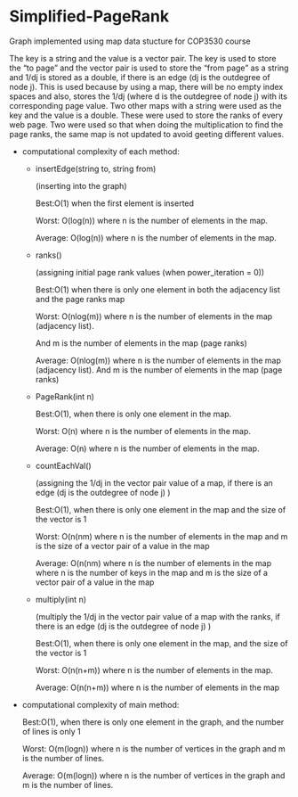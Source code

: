 # Simplified-PageRank
Graph implemented using map data stucture for COP3530 course


The key is a string and the value is a vector pair. The key is used to store the “to page” and the vector pair is used to store the “from page” as a string and 1/dj is stored as a double, if there is an edge (dj is the outdegree of node j). This is used because by using a map, there will be no empty index spaces and also, stores the 1/dj (where d is the outdegree of node j) with its corresponding page value. Two other maps with a string were used as the key and the value is a double. These were used to store the ranks of every web page. Two were used so that when doing the multiplication to find the page ranks, the same map is not updated to avoid geeting different values.


- computational complexity of each method:

  - insertEdge(string to, string from)
  
      (inserting into the graph)

      Best:O(1) when the first element is inserted

      Worst: O(log(n)) where n is the number of elements in the map.

      Average: O(log(n)) where n is the number of elements in the map.
    
  - ranks()
  
      (assigning initial page rank values (when power_iteration = 0))

      Best:O(1) when there is only one element in both the adjacency list and the page ranks map
      
      Worst: O(nlog(m)) where n is the number of elements in the map (adjacency list).
      
      And m is the number of elements in the map (page ranks)
      
      Average: O(nlog(m)) where n is the number of elements in the map (adjacency list). And m is the number of elements in the map (page ranks)
      
  - PageRank(int n)
  
      Best:O(1), when there is only one element in the map.
      
      Worst: O(n) where n is the number of elements in the map.
      
      Average: O(n) where n is the number of elements in the map.
      
  - countEachVal()
  
      (assigning the 1/dj in the vector pair value of a map, if there is an edge (dj is the outdegree of node j) )
      
      Best:O(1), when there is only one element in the map and the size of the vector is 1
      
      Worst: O(n(nm) where n is the number of elements in the map and m is the size of a vector pair of a value in the map
      
      Average: O(n(nm) where n is the number of elements in the map where n is the number of keys in the map and m is the size of a vector pair of a value in the map
      
  - multiply(int n)
  
      (multiply the 1/dj in the vector pair value of a map with the ranks, if there is an edge (dj is the outdegree of node j) )
      
      Best:O(1), when there is only one element in the map, and the size of the vector is 1
      
      Worst: O(n(n+m)) where n is the number of elements in the map.
      
      Average: O(n(n+m)) where n is the number of elements in the map
      
      
      
- computational complexity of main method:

    Best:O(1), when there is only one element in the graph, and the number of lines is only 1
    
    Worst: O(m(logn)) where n is the number of vertices in the graph and m is the number of lines.
    
    Average: O(m(logn)) where n is the number of vertices in the graph and m is the number of lines.

      

